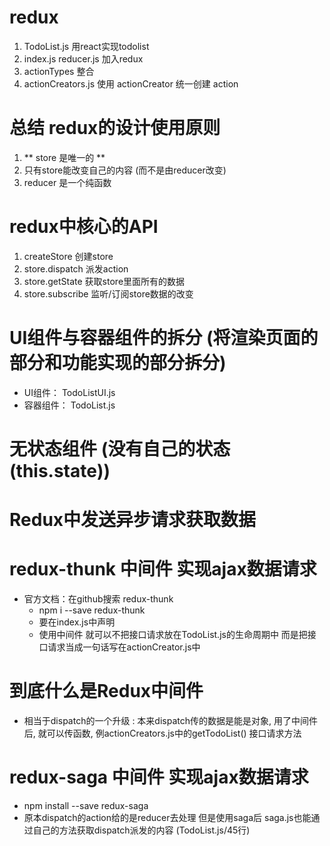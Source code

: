 # redux
1. TodoList.js          用react实现todolist
2. index.js reducer.js  加入redux
3. actionTypes          整合
4. actionCreators.js    使用 actionCreator 统一创建 action

# 总结 redux的设计使用原则
1. ** store 是唯一的 **
2. 只有store能改变自己的内容 (而不是由reducer改变)
3. reducer 是一个纯函数

# redux中核心的API
1. createStore     创建store
2. store.dispatch  派发action
3. store.getState  获取store里面所有的数据
4. store.subscribe 监听/订阅store数据的改变


# UI组件与容器组件的拆分 (将渲染页面的部分和功能实现的部分拆分)
  - UI组件：  TodoListUI.js 
  - 容器组件： TodoList.js 

# 无状态组件 (没有自己的状态(this.state))

# Redux中发送异步请求获取数据

# redux-thunk 中间件  实现ajax数据请求
- 官方文档：在github搜索 redux-thunk
  - npm i --save redux-thunk
  - 要在index.js中声明
  - 使用中间件 就可以不把接口请求放在TodoList.js的生命周期中
    而是把接口请求当成一句话写在actionCreator.js中

# 到底什么是Redux中间件
  - 相当于dispatch的一个升级 : 
    本来dispatch传的数据是能是对象, 用了中间件后, 就可以传函数, 例actionCreators.js中的getTodoList() 接口请求方法

# redux-saga 中间件   实现ajax数据请求
  - npm install --save redux-saga
  - 原本dispatch的action给的是reducer去处理
    但是使用saga后 saga.js也能通过自己的方法获取dispatch派发的内容 (TodoList.js/45行)